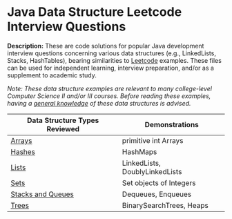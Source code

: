 # Java Data Structure Leetcode Interview Questions
  
**Description:** These are code solutions for popular Java development interview questions concerning various data structures (e.g., LinkedLists, Stacks, HashTables), bearing similarities to [Leetcode](https://leetcode.com/) examples. These files can be used for independent learning, interview preparation, and/or as a supplement to academic study.  

*Note: These data structure examples are relevant to many college-level Computer Science II and/or III courses. Before reading these examples, having a [general knowledge](https://quickcodingexplanation.medium.com/data-structures-overview-arrays-stack-queue-linked-list-hash-table-heap-binary-tree-7b88a5711a0b) of these data structures is advised.*
    
| Data Structure Types Reviewed | Demonstrations |  
| ----- | ----- |  
| [Arrays](https://github.com/chaseofthejungle/java-data-structure-leetcode-interview-questions/tree/main/arrays) | primitive int Arrays |  
| [Hashes](https://github.com/chaseofthejungle/java-data-structure-leetcode-interview-questions/tree/main/hashes) | HashMaps |  
| [Lists](https://github.com/chaseofthejungle/java-data-structure-leetcode-interview-questions/tree/main/lists) | LinkedLists, DoublyLinkedLists |  
| [Sets](https://github.com/chaseofthejungle/java-data-structure-leetcode-interview-questions/tree/main/sets) | Set objects of Integers |  
| [Stacks and Queues](https://github.com/chaseofthejungle/java-data-structure-leetcode-interview-questions/tree/main/stacks) | Dequeues, Enqueues |  
| [Trees](https://github.com/chaseofthejungle/java-data-structure-leetcode-interview-questions/tree/main/trees) | BinarySearchTrees, Heaps |
